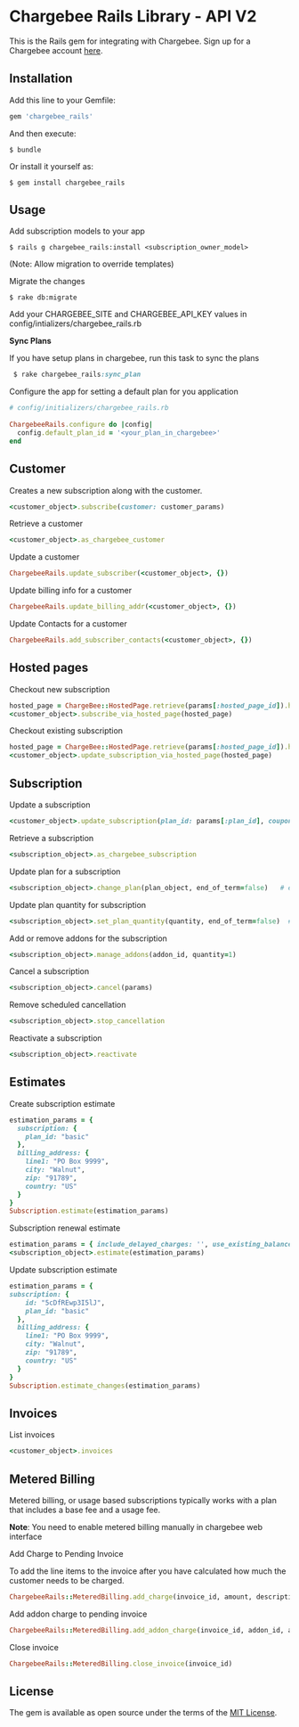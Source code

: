 # Chargebee Rails Library - API V2
This is the Rails gem for integrating with Chargebee. Sign up for a Chargebee account [here](https://www.chargebee.com).

## Installation

Add this line to your Gemfile:

```ruby
gem 'chargebee_rails'
```

And then execute:

    $ bundle

Or install it yourself as:

    $ gem install chargebee_rails

## Usage

Add subscription models to your app

    $ rails g chargebee_rails:install <subscription_owner_model>

(Note: Allow migration to override templates)

Migrate the changes

    $ rake db:migrate

Add your CHARGEBEE_SITE and CHARGEBEE_API_KEY values in config/intializers/chargebee_rails.rb


**Sync Plans**

If you have setup plans in chargebee, run this task to sync the plans

```ruby
 $ rake chargebee_rails:sync_plan
```


Configure the app for setting a default plan for you application

```ruby
# config/initializers/chargebee_rails.rb
    
ChargebeeRails.configure do |config|
  config.default_plan_id = '<your_plan_in_chargebee>'
end
```

## Customer

Creates a new subscription along with the customer.

```ruby
<customer_object>.subscribe(customer: customer_params)
```

Retrieve a customer

```ruby   
<customer_object>.as_chargebee_customer
```

Update a customer

```ruby
ChargebeeRails.update_subscriber(<customer_object>, {})
```

Update billing info for a customer

```ruby
ChargebeeRails.update_billing_addr(<customer_object>, {})
```

Update Contacts for a customer

```ruby
ChargebeeRails.add_subscriber_contacts(<customer_object>, {})
```

## Hosted pages

Checkout new subscription

```ruby
hosted_page = ChargeBee::HostedPage.retrieve(params[:hosted_page_id]).hosted_page
<customer_object>.subscribe_via_hosted_page(hosted_page)
```

Checkout existing subscription

```ruby
hosted_page = ChargeBee::HostedPage.retrieve(params[:hosted_page_id]).hosted_page
<customer_object>.update_subscription_via_hosted_page(hosted_page)
```

## Subscription


Update a subscription
```ruby
<customer_object>.update_subscription(plan_id: params[:plan_id], coupon: params[:coupon_id])
```

Retrieve a subscription
```ruby
<subscription_object>.as_chargebee_subscription
```

Update plan for a subscription
```ruby
<subscription_object>.change_plan(plan_object, end_of_term=false)   # end_of_term is optional
```
Update plan quantity for subscription
```ruby
<subscription_object>.set_plan_quantity(quantity, end_of_term=false)  # end_of_term is optional
```

Add or remove addons for the subscription
```ruby
<subscription_object>.manage_addons(addon_id, quantity=1)
```

Cancel a subscription
```ruby
<subscription_object>.cancel(params)
```

Remove scheduled cancellation
```ruby
<subscription_object>.stop_cancellation
```
Reactivate a subscription
```ruby
<subscription_object>.reactivate
```
## Estimates

Create subscription estimate
```ruby
estimation_params = {
  subscription: {
    plan_id: "basic"
  }, 
  billing_address: {
    line1: "PO Box 9999", 
    city: "Walnut", 
    zip: "91789", 
    country: "US"
  }
}
Subscription.estimate(estimation_params)
```
Subscription renewal estimate
```ruby
estimation_params = { include_delayed_charges: '', use_existing_balances: '' }
<subscription_object>.estimate(estimation_params)
```

Update subscription estimate
```ruby
estimation_params = {
subscription: {
    id: "5cDfREwp3I5lJ", 
    plan_id: "basic"
  }, 
  billing_address: {
    line1: "PO Box 9999", 
    city: "Walnut", 
    zip: "91789", 
    country: "US"
  }
}
Subscription.estimate_changes(estimation_params)
```

## Invoices

List invoices

```ruby
<customer_object>.invoices
```
## Metered Billing
Metered billing, or usage based subscriptions typically works with a plan that includes a base fee and a usage fee.

**Note**: You need to enable metered billing manually in chargebee web interface


Add Charge to Pending Invoice


To add the line items to the invoice after you have calculated how much the customer needs to be charged.

```ruby
ChargebeeRails::MeteredBilling.add_charge(invoice_id, amount, description)
```

Add addon charge to pending invoice
 

```ruby
ChargebeeRails::MeteredBilling.add_addon_charge(invoice_id, addon_id, addon_quantity)
```

Close invoice

```ruby
ChargebeeRails::MeteredBilling.close_invoice(invoice_id)
```


## License

The gem is available as open source under the terms of the [MIT License](http://opensource.org/licenses/MIT).

